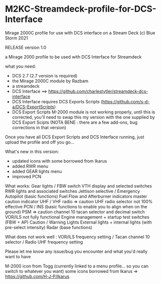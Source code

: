 # M2KC-Streamdeck-profile-for-DCS-Interface
Mirage 2000C profile for use with DCS interface on a Stream Deck
(c) Blue Storm 2021

RELEASE version 1.0

a Mirage 2000 profile to be used with DCS Interface for Streamdeck

what you need:
- DCS 2.7 (2.7 version is required)
- the Mirage 2000C module by Razbam
- a streamdeck
- DCS Interface ==> https://github.com/charlestytler/streamdeck-dcs-interface
- DCS Interface requires DCS Exports Scripts (https://github.com/s-d-a/DCS-ExportScripts)
- DCS Export Scripts M-2000 module is not working properly, until this is corrected, you'll need to swap this my version with the one supplied by DCS Export Scipts (NOTA BENE : there are a few add-ons, bug corrections in that version)

Once you have all DCS Export Scripts and DCS Interface running, just upload the profile and off you go...

What's new in this version:
- updated icons with some borrowed from Ikarus
- added RWR menu
- added GEAR lights menu
- improved PCN

What works:
Gear lights / FBW switch
VTH display and selected switches
RWR lights and associated switches
Jettison selective / Emergency
Autopilot (basic functions)
Fuel Flow and Afterburner indicators
master caution indicator
UHF / VHF radio => caution UHF radio selector not 100% effective
PCN / INS (basic functions to enable you to align when on the ground)
PSM => caution channel 10 tacan selector and decimal switch VOR/ILS not fully functional
Engine management + startup test switches (FBW + AP)
Caution / Warning Lights
External lights + internal lights (with pre-select intensity)
Radar (base functions)

What does not work well : VOR/ILS frequency setting / Tacan channel 10 selector / Radio UHF frequency setting

Please let me know any issue/bug you encounter and what you'd really want to have

M-2000 icon from Togg (currently linked to a menu profile... so you can switch to whatever you want)
some icons borrowed from Ikarus => https://github.com/H-J-P/Ikarus
